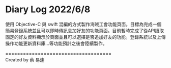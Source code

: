 # Diary Log 2022/6/8
使用 Objective-C 與 swift 混編的方式製作海賊工會功能頁面。目標為完成一個簡易登錄系統並且可以即時傳訊息加好友的功能頁面。目前暫時完成了從API讀取固定的好友資料顯示於頁面並且可以選擇是否追加好友的功能。登錄系統以及上傳操作功能更新資料庫...等功能預計之後會陸續製作。


====================================  
Created by 蔡 易達
